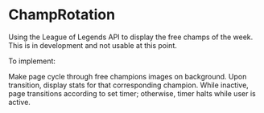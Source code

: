 # ChampRotation
Using the League of Legends API to display the free champs of the week. 
This is in development and not usable at this point.

To implement:

Make page cycle through free champions images on background.
Upon transition, display stats for that corresponding champion.
While inactive, page transitions according to set timer; otherwise, timer halts while user is active.
 
